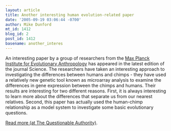 ```yaml
---
layout: article
title: Another interesting human evolution-related paper
date: '2005-09-19 03:06:44 -0700'
author: Mike Dunford
mt_id: 1412
blog_id: 2
post_id: 1412
basename: another_interes
---
```

An interesting paper by a group of researchers from the [Max Planck Institute for Evolutionary Anthropology](http://www.eva.mpg.de/) has appeared in the latest edition of the journal Science. The researchers have taken an interesting approach to investigating the differences between humans and chimps - they have used a relatively new genetic tool known as microarray analysis to examine the differences in gene expression between the chimps and humans. Their results are interesting for two different reasons. First, it is always interesting to learn more about the differences that separate us from our nearest relatives. Second, this paper has actually used the human-chimp relationship as a model system to investigate some basic evolutionary questions.

[Read more (at The Questionable Authority)](http://thequestionableauthority.blogspot.com/2005/09/another-interesting-human-evolution.html).
